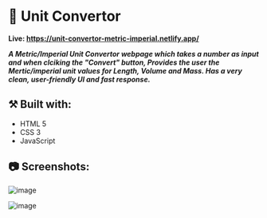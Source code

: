 # 🧮 Unit Convertor

**Live: https://unit-convertor-metric-imperial.netlify.app/**

***A Metric/Imperial Unit Convertor webpage which takes a number as input and when clciking the "Convert" button, Provides the user the Mertic/imperial unit values for Length, Volume and Mass. Has a very clean, user-friendly UI and fast response.***

## ⚒️ Built with:
- HTML 5
- CSS 3
- JavaScript

## 📷 Screenshots:

![image](https://github.com/Ashwin-S-Nambiar/unit-convertor/assets/76719333/1608c0b5-a099-4efa-86cc-8784536f8356)

![image](https://github.com/Ashwin-S-Nambiar/unit-convertor/assets/76719333/8f827d8f-607b-4c16-8b54-2bb8dcf61fd4)
